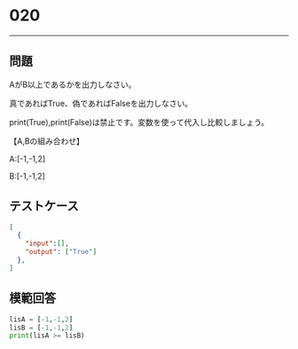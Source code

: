 
# 020

---

## 問題

AがB以上であるかを出力しなさい。

真であればTrue、偽であればFalseを出力しなさい。

print(True),print(False)は禁止です。変数を使って代入し比較しましょう。

【A,Bの組み合わせ】

A:[-1,-1,2]

B:[-1,-1,2]

## テストケース

```json
[
  {
    "input":[],
    "output": ["True"]
  },
]
```

## 模範回答

```python
lisA = [-1,-1,2]
lisB = [-1,-1,2]
print(lisA >= lisB)
```
